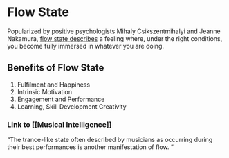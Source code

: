 # Flow State

Popularized by positive psychologists Mihaly Csikszentmihalyi and Jeanne Nakamura, [flow state describes](http://eweaver.myweb.usf.edu/2002-Flow.pdf) a feeling where, under the right conditions, you become fully immersed in whatever you are doing.

## Benefits of Flow State
1. Fulfilment and Happiness
2. Intrinsic Motivation
3. Engagement and Performance
4. Learning, Skill Development Creativity


### Link to [[Musical Intelligence]]
“The trance-like state often described by musicians as occurring during their best performances is another manifestation of flow. ”

